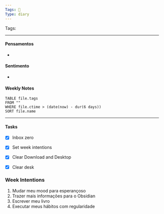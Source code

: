 ```yaml
---
Tags: 📝
Type: diary
---
```


Tags:  

---

#### Pensamentos
- 

#### Sentimento
- 

#### Weekly Notes
```dataview
TABLE file.tags
FROM ""
WHERE file.ctime > (date(now) - dur(6 days))
SORT file.name
```

---

#### Tasks

- [x] Inbox zero
- [x] Set week intentions
- [x] Clear Download and Desktop
- [x] Clear desk


### Week Intentions
1. Mudar meu mood para esperançoso
2. Trazer mais informações para o Obsidian
3. Escrever meu livro
4. Executar meus hábitos com regularidade